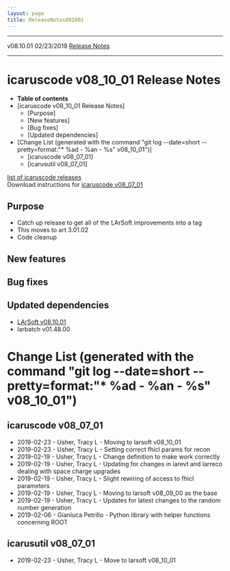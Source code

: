 ```yaml
---
layout: page
title: ReleaseNotes081001
---
```


  ----------- ------------ -- -- ------------------------------------------------------
  v08.10.01   02/23/2019         [Release Notes](ReleaseNotes081001.html)
  ----------- ------------ -- -- ------------------------------------------------------



icaruscode v08\_10\_01 Release Notes
==========================================================================================

-   **Table of contents**
-   [icaruscode v08\_10\_01 Release
    Notes]
    -   [Purpose]
    -   [New features]
    -   [Bug fixes]
    -   [Updated dependencies]
-   [Change List (generated with the command \"git log \--date=short
    \--pretty=format:\"\* %ad - %an - %s\"
    v08\_10\_01\")]
    -   [icaruscode v08\_07\_01]
    -   [icarusutil v08\_07\_01]

[list of icaruscode
releases](List_of_ICARUS_code_releases.html)\
Download instructions for [icaruscode
v08\_07\_01](http://scisoft.fnal.gov/scisoft/bundles/sbnd/v08_07_01/icaruscode-v08_07_01.html)



Purpose
----------------------------------

-   Catch up release to get all of the LArSoft improvements into a tag
-   This moves to art 3.01.02
-   Code cleanup



New features
--------------------------------------------



Bug fixes
--------------------------------------



Updated dependencies
------------------------------------------------------------

-   [LArSoft
    v08.10.01](https://cdcvs.fnal.gov/redmine/projects/larsoft/wiki/ReleaseNotes081001)
-   larbatch v01.48.00



Change List (generated with the command \"git log \--date=short \--pretty=format:\"\* %ad - %an - %s\" v08\_10\_01\")
================================================================================================================================================================================================================================



icaruscode v08\_07\_01
--------------------------------------------------------------

-   2019-02-23 - Usher, Tracy L - Moving to larsoft v08\_10\_01
-   2019-02-23 - Usher, Tracy L - Setting correct fhicl params for recon
-   2019-02-19 - Usher, Tracy L - Change definition to make work
    correctly
-   2019-02-19 - Usher, Tracy L - Updating for changes in larevt and
    larreco dealing with space charge upgrades
-   2019-02-19 - Usher, Tracy L - Slight rewiring of access to fhicl
    parameters
-   2019-02-19 - Usher, Tracy L - Moving to larsoft v08\_09\_00 as the
    base
-   2019-02-19 - Usher, Tracy L - Updates for latest changes to the
    random number generation
-   2019-02-06 - Gianluca Petrillo - Python library with helper
    functions concerning ROOT



icarusutil v08\_07\_01
--------------------------------------------------------------

-   2019-02-23 - Usher, Tracy L - Move to larsoft v08\_10\_01
